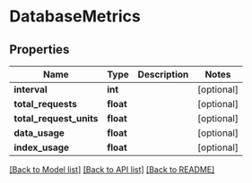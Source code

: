 # DatabaseMetrics

## Properties
Name | Type | Description | Notes
------------ | ------------- | ------------- | -------------
**interval** | **int** |  | [optional] 
**total_requests** | **float** |  | [optional] 
**total_request_units** | **float** |  | [optional] 
**data_usage** | **float** |  | [optional] 
**index_usage** | **float** |  | [optional] 

[[Back to Model list]](../README.md#documentation-for-models) [[Back to API list]](../README.md#documentation-for-api-endpoints) [[Back to README]](../README.md)

